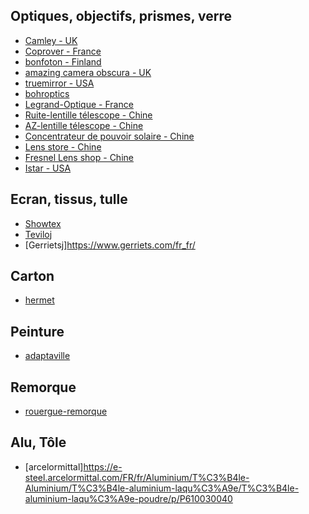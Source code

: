 


## Optiques, objectifs, prismes, verre

- [Camley - UK](www.camleyphotographic.com/)
- [Coprover - France](https://www.coprover.fr/)
- [bonfoton - Finland](https://bonfoton.com/products/bonfoton-camera-obscura-lens)
- [amazing camera obscura - UK](http://www.amazingcameraobscura.co.uk/shop.htm)
- [truemirror - USA](https://store.truemirror.com/collections/all?page=1)
- [bohroptics](http://bohroptics.com/en)
- [Legrand-Optique - France](https://www.legrand-optique.fr/)
- [Ruite-lentille télescope - Chine](https://fr.aliexpress.com/item/1005002190102811.html?spm=a2g0o.detail.0.0.2d479afap0N1mr&gps-id=pcDetailBottomMoreThisSeller&scm=1007.13339.291025.0&scm_id=1007.13339.291025.0&scm-url=1007.13339.291025.0&pvid=c004bdfa-6fef-41d8-8f57-e2034b013e8c&_t=gps-id%3ApcDetailBottomMoreThisSeller%2Cscm-url%3A1007.13339.291025.0%2Cpvid%3Ac004bdfa-6fef-41d8-8f57-e2034b013e8c%2Ctpp_buckets%3A668%232846%238111%231996&pdp_npi=3%40dis%21EUR%211027.86%21853.12%21%21%21%21%21%40211b617a16844312017066132ecb6d%2112000019000674990%21rec%21FR%21&gatewayAdapt=glo2fra)
- [AZ-lentille télescope - Chine](https://fr.aliexpress.com/item/1005003781677582.html?spm=a2g0o.productlist.main.1.57725912PzKXAy&algo_pvid=63b11951-93dd-4d62-83f9-78ba6aa109f9&algo_exp_id=63b11951-93dd-4d62-83f9-78ba6aa109f9-0&pdp_npi=3%40dis%21EUR%21286.38%21252.01%21%21%21%21%21%40214528be16844232092048550d076c%2112000027148152477%21sea%21FR%210&curPageLogUid=0z0IpZQGBCwF)
- [Concentrateur de pouvoir solaire - Chine](https://www.ebay.fr/itm/174584698996?hash=item28a60f1874:g:6mcAAOSwQbpc0Ogw)
- [Lens store - Chine](https://www.ebay.fr/str/ndg612)
- [Fresnel Lens shop - Chine](https://www.ebay.fr/str/niu4705)
- [Istar - USA](https://www.istar-optical.com/achromatic.html)

## Ecran, tissus, tulle
- [Showtex](https://www.showtex.com/fr/produits/ecrans-de-projection?page=1)
- [Teviloj](https://www.azur-scenic.com/produit/retro-translucide-depoli/)
- [Gerrietsj]https://www.gerriets.com/fr_fr/

## Carton
- [hermet](https://www.hermet.fr/)

## Peinture
- [adaptaville](https://www.adaptaville.fr/peinture-anti-chaleur-toit)

## Remorque
- [rouergue-remorque](https://www.rouergue-remorque.com/remorque/remorque-bw-tiny-house-ch-600-2/)

## Alu, Tôle
- [arcelormittal]https://e-steel.arcelormittal.com/FR/fr/Aluminium/T%C3%B4le-Aluminium/T%C3%B4le-aluminium-laqu%C3%A9e/T%C3%B4le-aluminium-laqu%C3%A9e-poudre/p/P610030040
